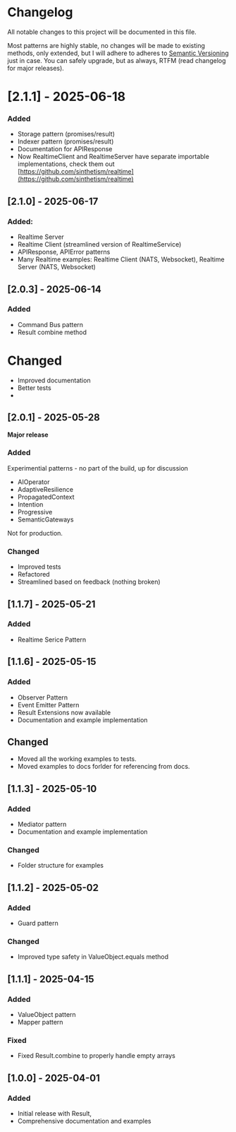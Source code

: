 # Changelog

All notable changes to this project will be documented in this file.

Most patterns are highly stable, no changes will be made to existing methods, only extended, but I will adhere to adheres to [Semantic Versioning](https://semver.org/spec/v2.0.0.html) just in case. You can safely upgrade, but as always, RTFM (read changelog for major releases).

# [2.1.1] - 2025-06-18

### Added

- Storage pattern (promises/result)
- Indexer pattern (promises/result)
- Documentation for APIResponse
- Now RealtimeClient and RealtimeServer have separate importable implementations, check them out [https://github.com/sinthetism/realtime](https://github.com/sinthetism/realtime)


## [2.1.0] - 2025-06-17

### Added:

- Realtime Server
- Realtime Client (streamlined version of RealtimeService)
- APIResponse, APIError patterns
- Many Realtime examples: Realtime Client (NATS, Websocket), Realtime Server (NATS, Websocket)

## [2.0.3] - 2025-06-14

### Added

- Command Bus pattern
- Result combine method

# Changed

- Improved documentation
- Better tests
- 

## [2.0.1] - 2025-05-28

**Major release**

### Added

Experimential patterns - no part of the build, up for discussion

- AIOperator
- AdaptiveResilience
- PropagatedContext
- Intention
- Progressive
- SemanticGateways

Not for production.

### Changed

- Improved tests
- Refactored
- Streamlined based on feedback (nothing broken)

## [1.1.7] - 2025-05-21

### Added

- Realtime Serice Pattern

## [1.1.6] - 2025-05-15

### Added

- Observer Pattern
- Event Emitter Pattern
- Result Extensions now available
- Documentation and example implementation

## Changed

- Moved all the working examples to tests.
- Moved examples to docs forlder for referencing from docs.

## [1.1.3] - 2025-05-10

### Added

- Mediator pattern
- Documentation and example implementation

### Changed

- Folder structure for examples

## [1.1.2] - 2025-05-02

### Added

- Guard pattern

### Changed

- Improved type safety in ValueObject.equals method

## [1.1.1] - 2025-04-15

### Added

- ValueObject pattern
- Mapper pattern

### Fixed

- Fixed Result.combine to properly handle empty arrays

## [1.0.0] - 2025-04-01

### Added

- Initial release with Result,
- Comprehensive documentation and examples
